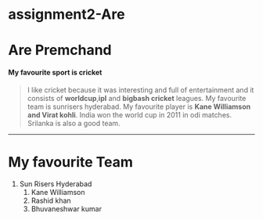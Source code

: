 # assignment2-Are


# Are Premchand
#### My favourite sport is cricket

> I like cricket because it was interesting and full of entertainment and it consists of **worldcup**,**ipl** and **bigbash cricket** leagues. My favourite team is sunrisers hyderabad. My favourite player is **Kane Williamson and Virat kohli**. India won the world cup in 2011 in odi matches. Srilanka is also a good team.

----

# My favourite Team


1. Sun Risers Hyderabad 
    1. Kane Williamson
    2. Rashid khan
    3. Bhuvaneshwar kumar





